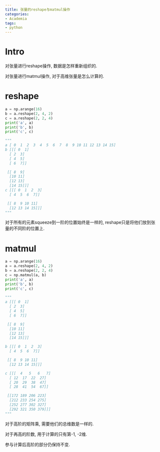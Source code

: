 ```yaml
---
title: 张量的reshape与matmul操作
categories:
- Academia
tags:
- python
---
```


# Intro

对张量进行reshape操作, 数据是怎样重新组织的.

对张量进行matmul操作, 对于高维张量是怎么计算的.

<!--more-->

# reshape

```python
a = np.arange(16)
b = a.reshape(2, 4, 2)
c = a.reshape(2, 2, 4)
print('a', a)
print('b', b)
print('c', c)

"""
a [ 0  1  2  3  4  5  6  7  8  9 10 11 12 13 14 15]
b [[[ 0  1]
  [ 2  3]
  [ 4  5]
  [ 6  7]]

 [[ 8  9]
  [10 11]
  [12 13]
  [14 15]]]
c [[[ 0  1  2  3]
  [ 4  5  6  7]]

 [[ 8  9 10 11]
  [12 13 14 15]]]
"""
```

对于所有的元素squeeze到一阶的位置始终是一样的, reshape只是将他们放到张量的不同阶的位置上.



# matmul

```python
a = np.arange(16)
a = a.reshape(2, 4, 2)
b = a.reshape(2, 2, 4)
c = np.matmul(a, b)
print('a', a)
print('b', b)
print('c', c)

"""
a [[[ 0  1]
  [ 2  3]
  [ 4  5]
  [ 6  7]]

 [[ 8  9]
  [10 11]
  [12 13]
  [14 15]]]

b [[[ 0  1  2  3]
  [ 4  5  6  7]]

 [[ 8  9 10 11]
  [12 13 14 15]]]

c [[[  4   5   6   7]
  [ 12  17  22  27]
  [ 20  29  38  47]
  [ 28  41  54  67]]

 [[172 189 206 223]
  [212 233 254 275]
  [252 277 302 327]
  [292 321 350 379]]]
"""

```

对于高阶的矩阵乘, 需要他们的总维数是一样的.

对于再高的阶数, 用于计算的只有第-1, -2维.

参与计算后高阶的部分仍保持不变.

